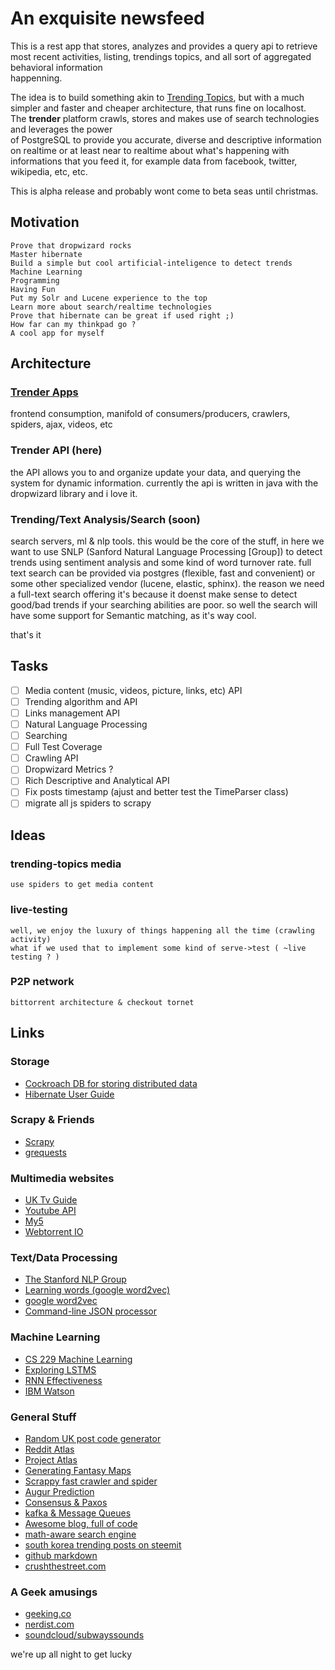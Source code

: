 # An exquisite newsfeed

This is a rest app that stores, analyzes and provides a query api to retrieve<br/>
most recent  activities, listing, trendings topics, and all sort of aggregated behavioral information<br/>
happenning.<br/>

The idea is to build something akin to [Trending Topics](https://github.com/datawrangling/trendingtopics), but with a much simpler and faster and cheaper architecture, that runs fine on localhost.<br/>
The **trender** platform crawls, stores and makes use of search technologies and leverages the power<br/> of PostgreSQL to provide you accurate, diverse and descriptive information on realtime or at least near to realtime about what's happening with informations that you feed it, for example data from facebook, twitter, wikipedia, etc, etc.<br/>

This is alpha release and probably wont come to beta seas until christmas.

## Motivation

    Prove that dropwizard rocks
    Master hibernate
    Build a simple but cool artificial-inteligence to detect trends
    Machine Learning
    Programming
    Having Fun
    Put my Solr and Lucene experience to the top
    Learn more about search/realtime technologies 
    Prove that hibernate can be great if used right ;)
    How far can my thinkpad go ?
    A cool app for myself

## Architecture

### [Trender Apps](https://github.com/0xae/trender-apps)
frontend consumption, manifold of consumers/producers,
crawlers, spiders, ajax, videos, etc

### Trender API (here)
the API allows you to and organize update your data,
and querying the system for dynamic information.
currently the api is written in java with the dropwizard library
and i love it.

### Trending/Text Analysis/Search (soon)
search servers, ml & nlp tools. this would be the core of the stuff,
in here we want to use SNLP (Sanford Natural Language Processing [Group]) to detect
trends using sentiment analysis and some kind of word turnover rate. full text search
can be provided via postgres (flexible, fast and convenient) or some other specialized
vendor (lucene, elastic, sphinx).
the reason we need a full-text search offering it's because it doenst make sense
to detect good/bad trends if your searching abilities are poor.
so well the search will have some support for Semantic matching, as it's way cool.

that's it

## Tasks

- [ ] Media content (music, videos, picture, links, etc) API 
- [ ] Trending algorithm and API
- [ ] Links management API
- [ ] Natural Language Processing
- [ ] Searching
- [ ] Full Test Coverage
- [ ] Crawling API
- [ ] Dropwizard Metrics ?
- [ ] Rich Descriptive and Analytical API
- [ ] Fix posts timestamp (ajust and better test the TimeParser class)
- [ ] migrate all js spiders to scrapy 

## Ideas
    
### trending-topics media 
    use spiders to get media content
### live-testing
    well, we enjoy the luxury of things happening all the time (crawling activity)
    what if we used that to implement some kind of serve->test ( ~live testing ? )
### P2P network
    bittorrent architecture & checkout tornet
    
## Links
### Storage
* [Cockroach DB for storing distributed data](https://cockroachdb-getting-started.glitch.me/#/cluster/all/overview)
* [Hibernate User Guide](http://docs.jboss.org/hibernate/orm/5.2/userguide/html_single/Hibernate_User_Guide.html#architecture-overview)
### Scrapy & Friends
* [Scrapy](https://docs.scrapy.org/en/latest/topics)
* [grequests](https://pypi.python.org/pypi/grequests)

### Multimedia websites
* [UK Tv Guide](http://www.tvguide.co.uk/)
* [Youtube API](https://www.youtube.com/yt/dev/demos.html#/sentiment)
* [My5](https://www.my5.tv)
* [Webtorrent IO](https://webtorrent.io/intro)

### Text/Data Processing
* [The Stanford NLP Group](https://nlp.stanford.edu/)
* [Learning words (google word2vec)](https://opensource.googleblog.com/2013/08/learning-meaning-behind-words.html)
* [google word2vec](https://code.google.com/archive/p/word2vec/)
* [Command-line JSON processor](https://github.com/stedolan/jq)

### Machine Learning
* [CS 229 Machine Learning](http://cs229.stanford.edu/projects2013.html)
* [Exploring LSTMS](http://blog.echen.me/2017/05/30/exploring-lstms/?imm_mid=0f2ce7&cmp=em-data-na-na-newsltr_20170614)
* [RNN Effectiveness](http://karpathy.github.io/2015/05/21/rnn-effectiveness/)
* [IBM Watson](http://watson-developer-cloud.github.io/java-sdk/)

### General Stuff    
* [Random UK post code generator](https://www.doogal.co.uk/PostcodeGenerator.php)
* [Reddit Atlas](https://www.reddit.com/r/RedditAtlas/)
* [Project Atlas](https://draemm.li/various/place-atlas/)
* [Generating Fantasy Maps](http://mewo2.com/notes/terrain/)
* [Scrappy fast crawler and spider](https://scrapy.org/)
* [Augur Prediction](https://augur.net/)
* [Consensus & Paxos](https://hackernoon.com/how-your-data-is-stored-or-the-laws-of-the-imaginary-greeks-54c569c17a49)
* [kafka & Message Queues](https://hackernoon.com/a-super-quick-comparison-between-kafka-and-message-queues-e69742d855a8)
* [Awesome blog, full of code](https://www.approach0.xyz/tkblog/)
* [math-aware search engine](https://github.com/approach0/search-engine)
* [south korea trending posts on steemit](https://steemit.com/trending/kr)
* [github markdown](https://guides.github.com/features/mastering-markdown/)
* [crushthestreet.com](https://crushthestreet.com)

### A Geek amusings
* [geeking.co](http://geeking.co/)
* [nerdist.com](http://nerdist.com/)
* [soundcloud/subwayssounds](https://soundcloud.com/subwayssounds)

we're up all night to get lucky 
